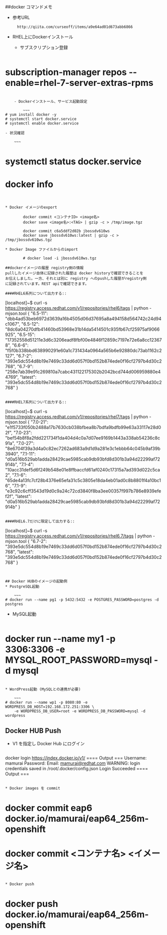 ##docker コマンドメモ

* 参考URL

		http://qiita.com/curseoff/items/a9e64ad01d673abb6866


* RHEL上にDockerインストール
	- サブスクリプション登録

		~~~
# subscription-manager repos --enable=rhel-7-server-extras-rpms
~~~

	- Dockerインストール、サービス起動設定

		~~~
# yum install docker -y
# systemctl start docker.service
# systemctl enable docker.service
~~~

	- 状況確認

		~~~
# systemctl status docker.service
# docker info
~~~


* Docker イメージのexport

		docker commit <コンテナID> <image名>
		docker save <image名>:<TAG> | gzip -c > /tmp/image.tgz

		docker commit c6a5ddf2d02b jbossdv610ws
		docker save jbossdv610ws:latest | gzip -c > /tmp/jbossdv610ws.tgz
		
* Docker Image ファイルからのimport

		# docker load -i jbossdv610ws.tgz

##dockerイメージの履歴 registry側の情報
pullしたイメージ自体に記録された履歴は docker historyで確認できることを
お伝えしました。一方、それとは別に registry へのpushした履歴がregistry側
に記録されています。REST apiで確認できます。

####RHEL6系列について出力する::

~~~
   [localhost]~$ curl -s https://registry.access.redhat.com/v1/repositories/rhel6/tags | python -mjson.tool
   {
	"6.5-11": "dbb4ad53beb6972d3639a16b4505d06d37695a8a494158d564742c24d94c1067",
	"6.5-12": "8dc6a04270dfb41460bd53968e31b14da5414501c935fb67cf25975af9066925",
	"6.5-15": "17352558d51211e3d6c3206eadf8fbf00e4846f12859c7197e72e6a8cc123678",
	"6.6-6": "f5f0b338bbd638990291e60a1c731434a0964a565b6e92880dc73ab1162c2127",
	"6.7-2": "393e5dc554d8b19e7469c33dd6d057f0bd152b874ede0f16cf2797b4d30c2768",
	"6.7-9": "258e7ab39e91c269810a7cabc431122175302b2042bcd744d006959880e44769",
	"latest": "393e5dc554d8b19e7469c33dd6d057f0bd152b874ede0f16cf2797b4d30c2768"
   }
~~~

####RHEL7系列について出力する::

~~~
   [localhost]~$ curl -s https://registry.access.redhat.com/v1/repositories/rhel7/tags | python -mjson.tool
   {
	"7.0-21": "e1f5733f050b2488a17b7630cb038bfbea8b7bdfa9bdfb99e63a33117e28d02f",
	"7.0-23": "bef54b8f8a2fdd221734f1da404d4c0a7d07ee9169b1443a338ab54236c8c91a",
	"7.0-27": "8e6704f39a3d4a0c82ec7262ad683a9d1d9a281e3c1ebbb64c045b9af39b3940",
	"7.1-11": "d0a516b529ab1adda28429cae5985cab9db93bfd8d301b3a94d22299af72914b",
	"7.1-4": "10acc31def5d6f249b548e01e8ffbaccfd61af0240c17315a7ad393d022c5ca2",
	"7.1-6": "65de4a13fc7cf28b4376e65efa31c5c3805e18da4eb01ad0c8b8801f4a10bc16",
	"7.1-9": "e3c92c6cff3543d19d0c9a24c72cd3840f8ba3ee00357f997b786e8939efef2f",
	"latest": "d0a516b529ab1adda28429cae5985cab9db93bfd8d301b3a94d22299af72914b"
   }
~~~

####RHEL6.7だけに限定して出力する::
~~~
   [localhost]~$ curl -s https://registry.access.redhat.com/v1/repositories/rhel6.7/tags | python -mjson.tool
   {
	"6.7-2": "393e5dc554d8b19e7469c33dd6d057f0bd152b874ede0f16cf2797b4d30c2768",
	"latest": "393e5dc554d8b19e7469c33dd6d057f0bd152b874ede0f16cf2797b4d30c2768"
   }
~~~


## Docker HUBのイメージの起動例
* PostgreSQL起動	~~~# docker run --name pg1 -p 5432:5432 -e POSTGRES_PASSWORD=postgres -d  postgres~~~

* MySQL起動	~~~# docker run --name my1 -p 3306:3306 -e MYSQL_ROOT_PASSWORD=mysql -d  mysql~~~

* WordPress起動 (MySQLとの連携が必要)

	~~~
# docker run --name wp1 -p 8080:80 -e WORDPRESS_DB_HOST=192.168.172.251:3306 \    -e WORDPRESS_DB_USER=root -e WORDPRESS_DB_PASSWORD=mysql -d wordpress~~~

## Docker HUB Push

* V1 を指定し Docker Hub にログイン

	~~~
docker login https://index.docker.io/v1/
==== Output ===
Username: mamurai
Password: 
Email: mamurai@redhat.com
WARNING: login credentials saved in /root/.docker/config.json
Login Succeeded
==== Output ===
~~~

* Docker images を commit

~~~
# docker commit eap6 docker.io/mamurai/eap64_256m-openshift
# docker commit <コンテナ名> <イメージ名>
~~~

* Docker push

~~~
# docker push docker.io/mamurai/eap64_256m-openshift
~~~